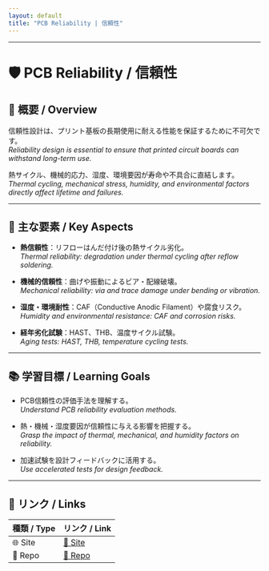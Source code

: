 ```yaml
---
layout: default
title: "PCB Reliability | 信頼性"
---
```


---

# 🛡 PCB Reliability / 信頼性

## 📖 概要 / Overview
信頼性設計は、プリント基板の長期使用に耐える性能を保証するために不可欠です。  
*Reliability design is essential to ensure that printed circuit boards can withstand long-term use.*  

熱サイクル、機械的応力、湿度、環境要因が寿命や不具合に直結します。  
*Thermal cycling, mechanical stress, humidity, and environmental factors directly affect lifetime and failures.*  

---

## 🔑 主な要素 / Key Aspects
- **熱信頼性**：リフローはんだ付け後の熱サイクル劣化。  
  *Thermal reliability: degradation under thermal cycling after reflow soldering.*  

- **機械的信頼性**：曲げや振動によるビア・配線破壊。  
  *Mechanical reliability: via and trace damage under bending or vibration.*  

- **湿度・環境耐性**：CAF（Conductive Anodic Filament）や腐食リスク。  
  *Humidity and environmental resistance: CAF and corrosion risks.*  

- **経年劣化試験**：HAST、THB、温度サイクル試験。  
  *Aging tests: HAST, THB, temperature cycling tests.*  

---

## 📚 学習目標 / Learning Goals
- PCB信頼性の評価手法を理解する。  
  *Understand PCB reliability evaluation methods.*  

- 熱・機械・湿度要因が信頼性に与える影響を把握する。  
  *Grasp the impact of thermal, mechanical, and humidity factors on reliability.*  

- 加速試験を設計フィードバックに活用する。  
  *Use accelerated tests for design feedback.*  

---

## 🔗 リンク / Links

| 種類 / Type | リンク / Link |
|-------------|---------------|
| 🌐 Site | [📖 Site](https://samizo-aitl.github.io/Edusemi-Plus/Assembly-Integration/PCB/reliability) |
| 📂 Repo | [📂 Repo](https://github.com/Samizo-AITL/Edusemi-Plus/blob/main/Assembly-Integration/PCB/reliability.md) |
